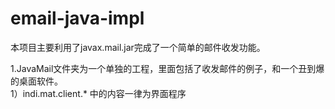 # email-java-impl
本项目主要利用了javax.mail.jar完成了一个简单的邮件收发功能。

1.JavaMail文件夹为一个单独的工程，里面包括了收发邮件的例子，和一个丑到爆的桌面软件。    
  1）indi.mat.client.* 中的内容一律为界面程序
